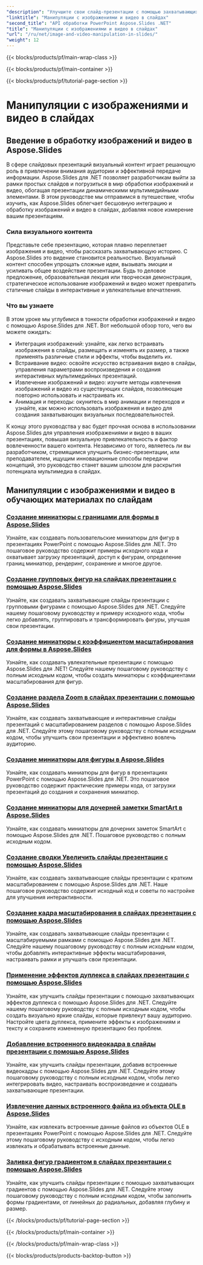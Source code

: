 ```yaml
---
"description": "Улучшите свои слайд-презентации с помощью захватывающих изображений и видео с помощью Aspose.Slides для .NET. Изучите шаг за шагом, как манипулировать изображениями и видео в слайдах для визуально привлекательного контента."
"linktitle": "Манипуляции с изображениями и видео в слайдах"
"second_title": "API обработки PowerPoint Aspose.Slides .NET"
"title": "Манипуляции с изображениями и видео в слайдах"
"url": "/ru/net/image-and-video-manipulation-in-slides/"
"weight": 12
---
```


{{< blocks/products/pf/main-wrap-class >}}

{{< blocks/products/pf/main-container >}}

{{< blocks/products/pf/tutorial-page-section >}}

# Манипуляции с изображениями и видео в слайдах


## Введение в обработку изображений и видео в Aspose.Slides

В сфере слайдовых презентаций визуальный контент играет решающую роль в привлечении внимания аудитории и эффективной передаче информации. Aspose.Slides для .NET позволяет разработчикам выйти за рамки простых слайдов и погрузиться в мир обработки изображений и видео, обогащая презентации динамическими мультимедийными элементами. В этом руководстве мы отправимся в путешествие, чтобы изучить, как Aspose.Slides облегчает бесшовную интеграцию и обработку изображений и видео в слайдах, добавляя новое измерение вашим презентациям.

### Сила визуального контента

Представьте себе презентацию, которая плавно переплетает изображения и видео, чтобы рассказать захватывающую историю. С Aspose.Slides это видение становится реальностью. Визуальный контент способен упрощать сложные идеи, вызывать эмоции и усиливать общее воздействие презентации. Будь то деловое предложение, образовательная лекция или творческая демонстрация, стратегическое использование изображений и видео может превратить статичные слайды в интерактивные и увлекательные впечатления.

### Что вы узнаете

В этом уроке мы углубимся в тонкости обработки изображений и видео с помощью Aspose.Slides для .NET. Вот небольшой обзор того, чего вы можете ожидать:

- Интеграция изображений: узнайте, как легко встраивать изображения в слайды, размещать и изменять их размер, а также применять различные стили и эффекты, чтобы выделить их.
- Встраивание видео: освойте искусство встраивания видео в слайды, управления параметрами воспроизведения и создания интерактивных мультимедийных презентаций.
- Извлечение изображений и видео: изучите методы извлечения изображений и видео из существующих слайдов, позволяющие повторно использовать и настраивать их.
- Анимация и переходы: окунитесь в мир анимации и переходов и узнайте, как можно использовать изображения и видео для создания захватывающих визуальных последовательностей.

К концу этого руководства у вас будет прочная основа в использовании Aspose.Slides для управления изображениями и видео в ваших презентациях, повышая визуальную привлекательность и фактор вовлеченности вашего контента. Независимо от того, являетесь ли вы разработчиком, стремящимся улучшить бизнес-презентации, или преподавателем, ищущим инновационные способы передачи концепций, это руководство станет вашим шлюзом для раскрытия потенциала мультимедиа в слайдах.


## Манипуляции с изображениями и видео в обучающих материалах по слайдам
### [Создание миниатюры с границами для формы в Aspose.Slides](./creating-thumbnail-bounds-shape/)
Узнайте, как создавать пользовательские миниатюры для фигур в презентациях PowerPoint с помощью Aspose.Slides для .NET. Это пошаговое руководство содержит примеры исходного кода и охватывает загрузку презентаций, доступ к фигурам, определение границ миниатюр, рендеринг, сохранение и многое другое.
### [Создание групповых фигур на слайдах презентации с помощью Aspose.Slides](./creating-group-shapes/)
Узнайте, как создавать захватывающие слайды презентации с групповыми фигурами с помощью Aspose.Slides для .NET. Следуйте нашему пошаговому руководству и примеру исходного кода, чтобы легко добавлять, группировать и трансформировать фигуры, улучшая свои презентации.
### [Создание миниатюры с коэффициентом масштабирования для формы в Aspose.Slides](./creating-thumbnail-scaling-factor-shape/)
Узнайте, как создавать увлекательные презентации с помощью Aspose.Slides для .NET! Следуйте нашему пошаговому руководству с полным исходным кодом, чтобы создать миниатюры с коэффициентами масштабирования для фигур.
### [Создание раздела Zoom в слайдах презентации с помощью Aspose.Slides](./creating-section-zoom/)
Узнайте, как создавать захватывающие и интерактивные слайды презентаций с масштабированием разделов с помощью Aspose.Slides для .NET. Следуйте этому пошаговому руководству с полным исходным кодом, чтобы улучшить свои презентации и эффективно вовлечь аудиторию.
### [Создание миниатюры для фигуры в Aspose.Slides](./creating-thumbnail-shape/)
Узнайте, как создавать миниатюры для фигур в презентациях PowerPoint с помощью Aspose.Slides для .NET. Это пошаговое руководство содержит практические примеры кода, от загрузки презентаций до создания и сохранения миниатюр.
### [Создание миниатюры для дочерней заметки SmartArt в Aspose.Slides](./creating-thumbnail-smartart-child-note/)
Узнайте, как создавать миниатюры для дочерних заметок SmartArt с помощью Aspose.Slides для .NET. Пошаговое руководство с полным исходным кодом.
### [Создание сводки Увеличить слайды презентации с помощью Aspose.Slides](./creating-summary-zoom/)
Узнайте, как создавать захватывающие слайды презентации с кратким масштабированием с помощью Aspose.Slides для .NET. Наше пошаговое руководство содержит исходный код и советы по настройке для улучшения интерактивности.
### [Создание кадра масштабирования в слайдах презентации с помощью Aspose.Slides](./creating-zoom-frame/)
Узнайте, как создавать захватывающие слайды презентации с масштабируемыми рамками с помощью Aspose.Slides для .NET. Следуйте нашему пошаговому руководству с полным исходным кодом, чтобы добавлять интерактивные эффекты масштабирования, настраивать рамки и улучшать свои презентации.
### [Применение эффектов дуплекса в слайдах презентации с помощью Aspose.Slides](./applying-duotone-effects/)
Узнайте, как улучшить слайды презентации с помощью захватывающих эффектов дуплекса с помощью Aspose.Slides для .NET. Следуйте нашему пошаговому руководству с полным исходным кодом, чтобы создать визуально яркие слайды, которые привлекут вашу аудиторию. Настройте цвета дуплекса, примените эффекты к изображениям и тексту и сохраните измененную презентацию без проблем.
### [Добавление встроенного видеокадра в слайды презентации с помощью Aspose.Slides](./adding-embedded-video-frame/)
Узнайте, как улучшить слайды презентации, добавив встроенные видеокадры с помощью Aspose.Slides для .NET. Следуйте этому пошаговому руководству с полным исходным кодом, чтобы легко интегрировать видео, настраивать воспроизведение и создавать захватывающие презентации.
### [Извлечение данных встроенного файла из объекта OLE в Aspose.Slides](./extracting-embedded-file-data-ole-object/)
Узнайте, как извлекать встроенные данные файлов из объектов OLE в презентациях PowerPoint с помощью Aspose.Slides для .NET. Следуйте этому пошаговому руководству с исходным кодом, чтобы легко извлекать и обрабатывать встроенные данные.
### [Заливка фигур градиентом в слайдах презентации с помощью Aspose.Slides](./filling-shapes-gradient/)
Узнайте, как улучшить слайды презентации с помощью захватывающих градиентов с помощью Aspose.Slides для .NET. Следуйте этому пошаговому руководству с полным исходным кодом, чтобы заполнить формы градиентами, от линейных до радиальных, добавляя глубину и размер.

{{< /blocks/products/pf/tutorial-page-section >}}

{{< /blocks/products/pf/main-container >}}

{{< /blocks/products/pf/main-wrap-class >}}

{{< blocks/products/products-backtop-button >}}
